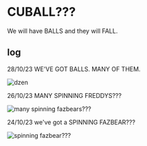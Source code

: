 # CUBALL???

We will have BALLS and they will FALL.

## log

28/10/23 WE'VE GOT BALLS. MANY OF THEM.

![dzen](./results/dzen.gif)

26/10/23 MANY SPINNING FREDDYS???

![many spinning fazbears???](./results/many_fazbears_spinning.gif)

24/10/23 we've got a SPINNING FAZBEAR???

![spinning fazbear???](./results/fazbear_spinning.gif)